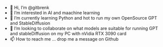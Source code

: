- 👋 Hi, I’m @gitbrenk
- 👀 I’m interested in AI and maachine learning
- 🌱 I’m currently learning Python and hot to run my own OpenSource GPT and StableDiffusion
- 💞️ I’m looking to collaborate on what models are suitable for running GPT and stableDiffusion on my PC with nVidia RTX 3090 card
- 📫 How to reach me ... drop me a message on Github

<!---
gitbrenk/gitbrenk is a ✨ special ✨ repository because its `README.md` (this file) appears on your GitHub profile.
You can click the Preview link to take a look at your changes.
--->

